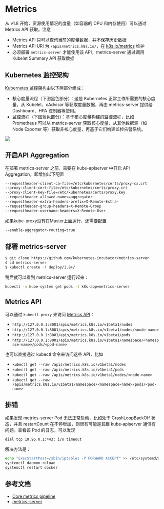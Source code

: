 # Metrics

从 v1.8 开始，资源使用情况的度量（如容器的 CPU 和内存使用）可以通过 Metrics API 获取。注意

- Metrics API 只可以查询当前的度量数据，并不保存历史数据
- Metrics API URI 为 `/apis/metrics.k8s.io/`，在 [k8s.io/metrics](https://github.com/kubernetes/metrics) 维护
- 必须部署 `metrics-server` 才能使用该 API，metrics-server 通过调用 Kubelet Summary API 获取数据

## Kubernetes 监控架构

[Kubernetes 监控架构](https://github.com/kubernetes/community/blob/master/contributors/design-proposals/instrumentation/monitoring_architecture.md)由以下两部分组成：

- 核心度量流程（下图黑色部分）：这是 Kubernetes 正常工作所需要的核心度量，从 Kubelet、cAdvisor 等获取度量数据，再由 metrics-server 提供给 Dashboard、HPA 控制器等使用。
- 监控流程（下图蓝色部分）：基于核心度量构建的监控流程，比如 Prometheus 可以从 metrics-server 获取核心度量，从其他数据源（如 Node Exporter 等）获取非核心度量，再基于它们构建监控告警系统。

![](images/monitoring_architecture.png)

## 开启API Aggregation

在部署 metrics-server 之前，需要在 kube-apiserver 中开启 API Aggregation，即增加以下配置

```sh
--requestheader-client-ca-file=/etc/kubernetes/certs/proxy-ca.crt
--proxy-client-cert-file=/etc/kubernetes/certs/proxy.crt
--proxy-client-key-file=/etc/kubernetes/certs/proxy.key
--requestheader-allowed-names=aggregator
--requestheader-extra-headers-prefix=X-Remote-Extra-
--requestheader-group-headers=X-Remote-Group
--requestheader-username-headers=X-Remote-User
```

如果kube-proxy没有在Master上面运行，还需要配置

```sh
--enable-aggregator-routing=true
```

## 部署 metrics-server

```sh
$ git clone https://github.com/kubernetes-incubator/metrics-server
$ cd metrics-server
$ kubectl create -f deploy/1.8+/
```

稍后就可以看到 metrics-server 运行起来：

```sh
kubectl -n kube-system get pods -l k8s-app=metrics-server
```

## Metrics API

可以通过 `kubectl proxy` 来访问 [Metrics API](https://github.com/kubernetes/community/blob/master/contributors/design-proposals/instrumentation/resource-metrics-api.md)：

- `http://127.0.0.1:8001/apis/metrics.k8s.io/v1beta1/nodes`
- `http://127.0.0.1:8001/apis/metrics.k8s.io/v1beta1/nodes/<node-name>`
- `http://127.0.0.1:8001/apis/metrics.k8s.io/v1beta1/pods`
- `http://127.0.0.1:8001/apis/metrics.k8s.io/v1beta1/namespace/<namespace-name>/pods/<pod-name>`

也可以直接通过 kubectl 命令来访问这些 API，比如

- `kubectl get --raw /apis/metrics.k8s.io/v1beta1/nodes`
- `kubectl get --raw /apis/metrics.k8s.io/v1beta1/pods`
- `kubectl get --raw /apis/metrics.k8s.io/v1beta1/nodes/<node-name>`
- `kubectl get --raw /apis/metrics.k8s.io/v1beta1/namespace/<namespace-name>/pods/<pod-name>`

## 排错

如果发现 metrics-server Pod 无法正常启动，比如处于 CrashLoopBackOff 状态，并且 restartCount 在不停增加，则很有可能是其跟 kube-apiserver 通信有问题。查看该 Pod 的日志，可以发现

```sh
dial tcp 10.96.0.1:443: i/o timeout
```

解决方法是：

```sh
echo "ExecStartPost=/sbin/iptables -P FORWARD ACCEPT" >> /etc/systemd/system/docker.service.d/exec_start.conf
systemctl daemon-reload
systemctl restart docker
```

## 参考文档

- [Core metrics pipeline](https://kubernetes.io/docs/tasks/debug-application-cluster/resource-metrics-pipeline/)
- [metrics-server](https://github.com/kubernetes-incubator/metrics-server)
